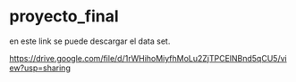 # proyecto_final

en este link se puede descargar el data set.

https://drive.google.com/file/d/1rWHihoMiyfhMoLu2ZjTPCElNBnd5qCU5/view?usp=sharing
